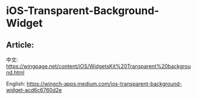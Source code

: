 # iOS-Transparent-Background-Widget

## Article:

中文: https://wingpage.net/content/iOS/WidgetsKit%20Transparent%20background.html

English: https://wingch-apps.medium.com/ios-transparent-background-widget-acd6c6760d2e
